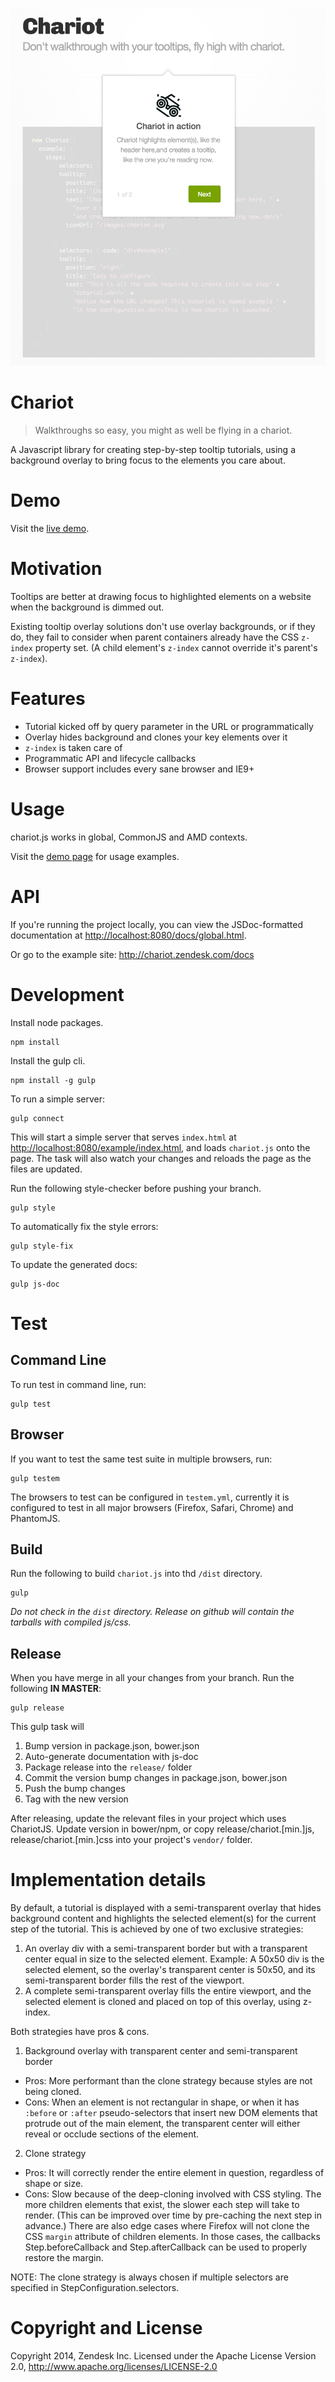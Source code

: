 ![example image](example/chariot_screenshot.png)

# Chariot
> Walkthroughs so easy, you might as well be flying in a chariot.

A Javascript library for creating step-by-step tooltip tutorials, using a
background overlay to bring focus to the elements you care about.

# Demo

Visit the [live demo](http://chariot.zendesk.com).

# Motivation
Tooltips are better at drawing focus to highlighted elements on a website
when the background is dimmed out.

Existing tooltip overlay solutions don't use overlay backgrounds, or if they
do, they fail to consider when parent containers already have the CSS
`z-index` property set.
(A child element's `z-index` cannot override it's parent's `z-index`).

# Features

- Tutorial kicked off by query parameter in the URL or programmatically
- Overlay hides background and clones your key elements over it
- `z-index` is taken care of
- Programmatic API and lifecycle callbacks
- Browser support includes every sane browser and IE9+

# Usage

chariot.js works in global, CommonJS and AMD contexts.

Visit the [demo page](http://chariot.zendesk.com) for usage examples.

# API

If you're running the project locally, you can view the JSDoc-formatted
documentation at
[http://localhost:8080/docs/global.html](http://localhost:8080/docs/global.html).

Or go to the example site: http://chariot.zendesk.com/docs

# Development
Install node packages.

	npm install

Install the gulp cli.

	npm install -g gulp

To run a simple server:

	gulp connect

This will start a simple server that serves `index.html` at
[http://localhost:8080/example/index.html](http://localhost:8080/example/index.html),
 and loads `chariot.js` onto the page.
The task will also watch your changes and reloads the page as the files are updated.

Run the following style-checker before pushing your branch.

	gulp style

To automatically fix the style errors:

	gulp style-fix

To update the generated docs:

	gulp js-doc

# Test

## Command Line
To run test in command line, run:

	gulp test

## Browser
If you want to test the same test suite in multiple browsers, run:

	gulp testem

The browsers to test can be configured in `testem.yml`, currently it is configured to test in all major browsers (Firefox, Safari, Chrome) and PhantomJS.

## Build
Run the following to build `chariot.js` into thd `/dist` directory.

	gulp

*Do not check in the `dist` directory. Release on github will contain the tarballs with compiled js/css.*

## Release

When you have merge in all your changes from your branch. Run the following **IN MASTER**:

	gulp release

This gulp task will

1. Bump version in package.json, bower.json
1. Auto-generate documentation with js-doc
1. Package release into the ```release/``` folder
1. Commit the version bump changes in package.json, bower.json
1. Push the bump changes
1. Tag with the new version

After releasing, update the relevant files in your project which uses ChariotJS.
Update version in bower/npm, or copy release/chariot.[min.]js,
release/chariot.[min.]css into your project's ```vendor/``` folder.

# Implementation details

By default, a tutorial is displayed with a semi-transparent overlay
that hides background content and highlights the selected element(s) for the
current step of the tutorial.
This is achieved by one of two exclusive strategies:
1. An overlay div with a semi-transparent border but with a transparent center
equal in size to the selected element.
Example: A 50x50 div is the selected element, so the overlay's transparent center
is 50x50, and its semi-transparent border fills the rest of the viewport.
1. A complete semi-transparent overlay fills the entire viewport, and the
selected element is cloned and placed on top of this overlay, using z-index.

Both strategies have pros & cons.
1. Background overlay with transparent center and semi-transparent border
- Pros: More performant than the clone strategy because styles are not being cloned.
- Cons: When an element is not rectangular in shape, or
when it has `:before` or `:after` pseudo-selectors that insert new DOM elements
that protrude out of the main element, the transparent center will either
reveal or occlude sections of the element.
2. Clone strategy
- Pros: It will correctly render the entire element in question,
regardless of shape or size.
- Cons: Slow because of the deep-cloning involved with CSS styling. The more
children elements that exist, the slower each step will take to render.
(This can be improved over time by pre-caching the next step in advance.)
There are also edge cases where Firefox will not clone the
CSS `margin` attribute of children elements.
In those cases, the callbacks Step.beforeCallback and Step.afterCallback
can be used to properly restore the margin.

NOTE: The clone strategy is always chosen if multiple selectors are
specified in StepConfiguration.selectors.

# Copyright and License

Copyright 2014, Zendesk Inc. Licensed under the Apache License Version 2.0, http://www.apache.org/licenses/LICENSE-2.0


